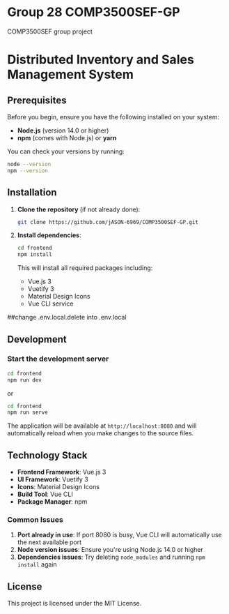 # Group 28 COMP3500SEF-GP
COMP3500SEF group project

# Distributed Inventory and Sales Management System
## Prerequisites

Before you begin, ensure you have the following installed on your system:

- **Node.js** (version 14.0 or higher)
- **npm** (comes with Node.js) or **yarn**

You can check your versions by running:
```bash
node --version
npm --version
```

## Installation

1. **Clone the repository** (if not already done):
   ```bash
   git clone https://github.com/jASON-6969/COMP3500SEF-GP.git
   ```

2. **Install dependencies**:
   ```bash
   cd frontend
   npm install
   ```

   This will install all required packages including:
   - Vue.js 3
   - Vuetify 3
   - Material Design Icons
   - Vue CLI service


##change .env.local.delete into .env.local

## Development

### Start the development server

```bash
cd frontend
npm run dev
```

or

```bash
cd frontend
npm run serve
```

The application will be available at `http://localhost:8080` and will automatically reload when you make changes to the source files.

## Technology Stack

- **Frontend Framework**: Vue.js 3
- **UI Framework**: Vuetify 3
- **Icons**: Material Design Icons
- **Build Tool**: Vue CLI
- **Package Manager**: npm

### Common Issues

1. **Port already in use**: If port 8080 is busy, Vue CLI will automatically use the next available port
2. **Node version issues**: Ensure you're using Node.js 14.0 or higher
3. **Dependencies issues**: Try deleting `node_modules` and running `npm install` again

## License

This project is licensed under the MIT License.

